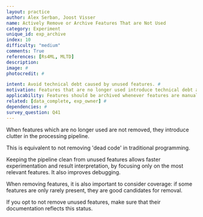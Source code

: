 ```yaml
---
layout: practice
author: Alex Serban, Joost Visser
name: Actively Remove or Archive Features That are Not Used
category: Experiment
unique_id: exp_archive
index: 10
difficulty: "medium"
comments: True
references: [Rs4ML, MLTD]
description:
image: #
photocredit: #

intent: Avoid technical debt caused by unused features. #
motivation: Features that are no longer used introduce technical debt and clutter. Removing or cleaning unused features from the data pipeline helps concentrate only on promising features and improves understandability and maintenance.  #
applicability: Features should be archived whenever features are manually engineered (and not automatically extracted, e.g. through deep learning).
related: [data_complete, exp_owner] #
dependencies: #
survey_question: Q41
---
```


When features which are no longer used are not removed, they introduce clutter in the processing pipeline.


This is equivalent to not removing 'dead code' in traditional programming.


Keeping the pipeline clean from unused features allows faster experimentation and result interpretation, by focusing only on the most relevant features.
It also improves debugging.


When removing features, it is also important to consider coverage: if some features are only rarely present, they are good candidates for removal.


If you opt to not remove unused features, make sure that their documentation reflects this status.